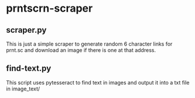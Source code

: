 # prntscrn-scraper

## scraper.py
This is just a simple scraper to generate random 6 character links for prnt.sc and download an image if there is one at that address.

## find-text.py
This script uses pytesseract to find text in images and output it into a txt file in image_text/
